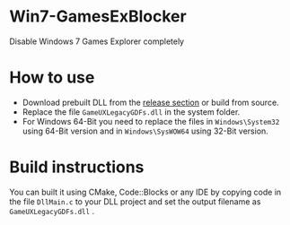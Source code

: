 # Win7-GamesExBlocker
Disable Windows 7 Games Explorer completely

[release_link]: https://github.com/TAN-Gaming/Win7-GamesExBlocker/releases

# How to use 
- Download prebuilt DLL from the [release section][release_link] or build from source.
- Replace the file <code>GameUXLegacyGDFs.dll</code> in the system folder.
- For Windows 64-Bit you need to replace the files in <code>Windows\System32</code> using 64-Bit version and in <code>Windows\SysWOW64</code> using 32-Bit version.

# Build instructions
You can built it using CMake, Code::Blocks or any IDE by copying code in the file <code>DllMain.c</code>
to your DLL project and set the output filename as <code>GameUXLegacyGDFs.dll</code> .

